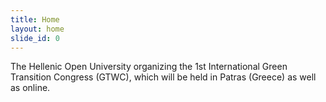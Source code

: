 ```yaml
---
title: Home
layout: home
slide_id: 0
---
```

The Hellenic Open University organizing the 1st International Green Transition Congress
(GTWC), which will be held in Patras (Greece) as well as online.